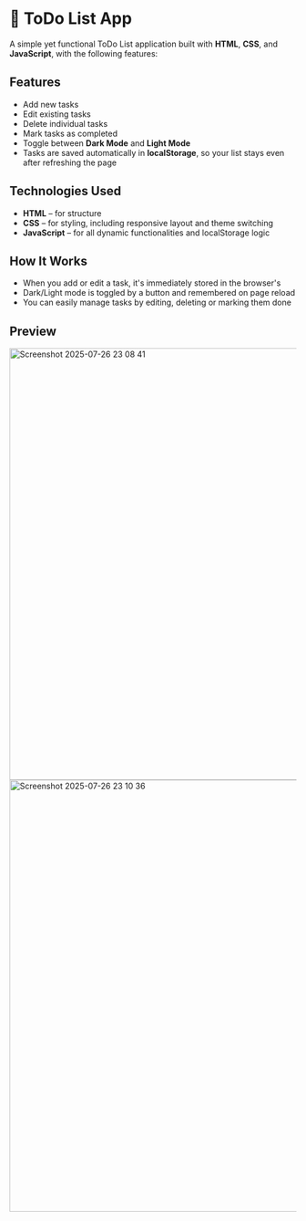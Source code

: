 # 📝 ToDo List App

A simple yet functional ToDo List application built with **HTML**, **CSS**, and **JavaScript**, with the following features:

## Features

- Add new tasks
- Edit existing tasks
- Delete individual tasks
- Mark tasks as completed
- Toggle between **Dark Mode** and **Light Mode**
- Tasks are saved automatically in **localStorage**, so your list stays even after refreshing the page

## Technologies Used

- **HTML** – for structure
- **CSS** – for styling, including responsive layout and theme switching
- **JavaScript** – for all dynamic functionalities and localStorage logic

## How It Works

- When you add or edit a task, it's immediately stored in the browser's 
- Dark/Light mode is toggled by a button and remembered on page reload
- You can easily manage tasks by editing, deleting or marking them done

## Preview

<img width="1456" height="757" alt="Screenshot 2025-07-26 23 08 41" src="https://github.com/user-attachments/assets/30e45fc7-42a0-459d-94ef-1d580d6dfca6" />
<img width="1474" height="757" alt="Screenshot 2025-07-26 23 10 36" src="https://github.com/user-attachments/assets/ba82bcbb-4869-4c5a-a92e-975c14388644" />
